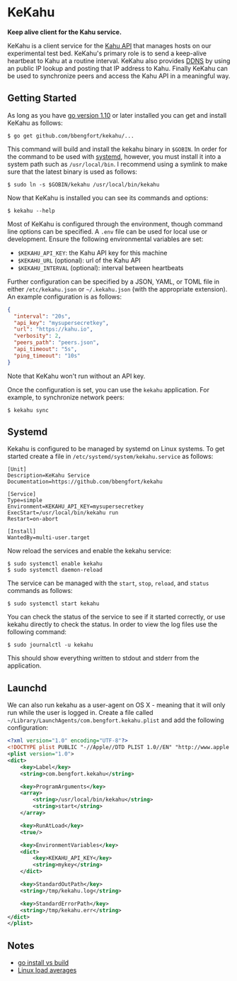 # KeKahu

**Keep alive client for the Kahu service.**

KeKahu is a client service for the [Kahu API](https://github.com/bbengfort/kahu) that manages hosts on our experimental test bed. KeKahu's primary role is to send a keep-alive heartbeat to Kahu at a routine interval. KeKahu also provides [DDNS](https://en.wikipedia.org/wiki/Dynamic_DNS) by using an public IP lookup and posting that IP address to Kahu. Finally KeKahu can be used to synchronize peers and access the Kahu API in a meaningful way.

## Getting Started

As long as you have [go version 1.10](https://golang.org/dl/) or later installed you can get and install KeKahu as follows:

```
$ go get github.com/bbengfort/kekahu/...
```

This command will build and install the kekahu binary in `$GOBIN`. In order for the command to be used with [systemd](https://wiki.ubuntu.com/SystemdForUpstartUsers), however, you must install it into a system path such as `/usr/local/bin`. I recommend using a symlink to make sure that the latest binary is used as follows:

```
$ sudo ln -s $GOBIN/kekahu /usr/local/bin/kekahu
```

Now that KeKahu is installed you can see its commands and options:

```
$ kekahu --help
```

Most of KeKahu is configured through the environment, though command line options can be specified. A `.env` file can be used for local use or development. Ensure the following environmental variables are set:

- `$KEKAHU_API_KEY`: the Kahu API key for this machine
- `$KEKAHU_URL` (optional): url of the Kahu API
- `$KEKAHU_INTERVAL` (optional): interval between heartbeats

Further configuration can be specified by a JSON, YAML, or TOML file in either `/etc/kekahu.json` or `~/.kekahu.json` (with the appropriate extension). An example configuration is as follows:

```json
{
  "interval": "20s",
  "api_key": "mysupersecretkey",
  "url": "https://kahu.io",
  "verbosity": 2,
  "peers_path": "peers.json",
  "api_timeout": "5s",
  "ping_timeout": "10s"
}
```

Note that KeKahu won't run without an API key.

Once the configuration is set, you can use the `kekahu` application. For example, to synchronize network peers:

```
$ kekahu sync
```

## Systemd

Kekahu is configured to be managed by systemd on Linux systems. To get started create a file in `/etc/systemd/system/kekahu.service` as follows:

```
[Unit]
Description=KeKahu Service
Documentation=https://github.com/bbengfort/kekahu

[Service]
Type=simple
Environment=KEKAHU_API_KEY=mysupersecretkey
ExecStart=/usr/local/bin/kekahu run
Restart=on-abort

[Install]
WantedBy=multi-user.target
```

Now reload the services and enable the kekahu service:

```
$ sudo systemctl enable kekahu
$ sudo systemctl daemon-reload
```

The service can be managed with the `start`, `stop`, `reload`, and `status` commands as follows:

```
$ sudo systemctl start kekahu
```

You can check the status of the service to see if it started correctly, or use kekahu directly to check the status. In order to view the log files use the following command:

```
$ sudo journalctl -u kekahu
```

This should show everything written to stdout and stderr from the application.

## Launchd

We can also run kekahu as a user-agent on OS X - meaning that it will only run while the user is logged in. Create a file called `~/Library/LaunchAgents/com.bengfort.kekahu.plist` and add the following configuration:

```xml
<?xml version="1.0" encoding="UTF-8"?>
<!DOCTYPE plist PUBLIC "-//Apple//DTD PLIST 1.0//EN" "http://www.apple.com/DTDs/PropertyList-1.0.dtd">
<plist version="1.0">
<dict>
    <key>Label</key>
    <string>com.bengfort.kekahu</string>

    <key>ProgramArguments</key>
    <array>
        <string>/usr/local/bin/kekahu</string>
        <string>start</string>
    </array>

    <key>RunAtLoad</key>
    <true/>

    <key>EnvironmentVariables</key>
    <dict>
        <key>KEKAHU_API_KEY</key>
        <string>mykey</string>
    </dict>

    <key>StandardOutPath</key>
    <string>/tmp/kekahu.log</string>

    <key>StandardErrorPath</key>
    <string>/tmp/kekahu.err</string>
</dict>
</plist>
```

## Notes

- [go install vs build](https://pocketgophers.com/go-install-vs-go-build/)
- [Linux load averages](http://www.brendangregg.com/blog/2017-08-08/linux-load-averages.html)
